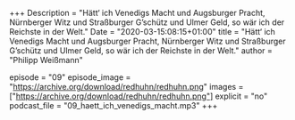 +++
Description = "Hätt‘ ich Venedigs Macht und Augsburger Pracht, Nürnberger Witz und Straßburger G’schütz und Ulmer Geld, so wär ich der Reichste in der Welt."
Date = "2020-03-15:08:15+01:00"
title = "Hätt‘ ich Venedigs Macht und Augsburger Pracht, Nürnberger Witz und Straßburger G’schütz und Ulmer Geld, so wär ich der Reichste in der Welt."
author = "Philipp Weißmann"

episode = "09"
episode_image = "https://archive.org/download/redhuhn/redhuhn.png"
images = ["https://archive.org/download/redhuhn/redhuhn.png"]
explicit = "no"
podcast_file = "09_haett_ich_venedigs_macht.mp3"
+++